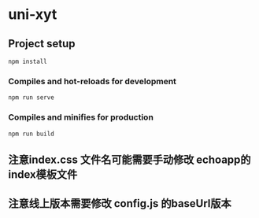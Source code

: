 # uni-xyt

## Project setup
```
npm install
```

### Compiles and hot-reloads for development
```
npm run serve
```

### Compiles and minifies for production
```
npm run build
```

## 注意index.css  文件名可能需要手动修改 echoapp的index模板文件
## 注意线上版本需要修改 config.js 的baseUrl版本


